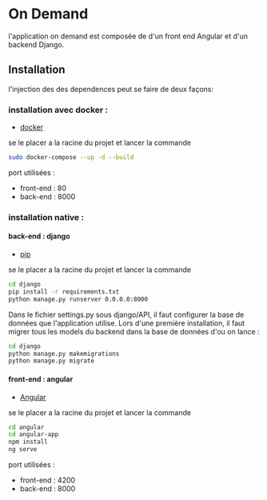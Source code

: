 # On Demand

l'application on demand est composée de d'un front end Angular et d'un backend Django.

## Installation

l'injection des des dependences peut se faire de deux façons:
### installation avec docker :

*  [docker](https://docs.docker.com/engine/install/)

se le placer a la racine du projet et lancer la commande

```bash
sudo docker-compose --up -d --build 
```

port utilisées :
* front-end : 80
* back-end : 8000
### installation native :

#### back-end : django
*  [pip](https://pip.pypa.io/en/stable/)

se le placer a la racine du projet et lancer la commande

```bash
cd django
pip install -r requirements.txt
python manage.py runserver 0.0.0.0:8000
```

Dans le fichier settings.py sous django/API, il faut configurer la base de données que l'application utilise.
Lors d'une première installation, il faut migrer tous les models du backend dans la base de données d'ou on lance : 

```bash
cd django
python manage.py makemigrations
python manage.py migrate
```


#### front-end : angular
*  [Angular](https://angular.io/)

se le placer a la racine du projet et lancer la commande

```bash
cd angular
cd angular-app
npm install
ng serve
```

port utilisées :
* front-end : 4200
* back-end : 8000